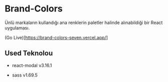 
# Brand-Colors

Ünlü markaların kullandığı ana renklerin paletler halinde alınabildiği bir React uygulaması.

(Go Live)[https://brand-colors-seven.vercel.app/]

## Used Teknolou

- react-modal v3.16.1

- sass v1.69.5

  
